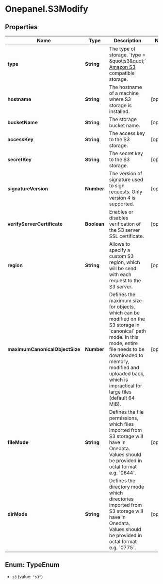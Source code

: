 # Onepanel.S3Modify

## Properties
Name | Type | Description | Notes
------------ | ------------- | ------------- | -------------
**type** | **String** | The type of storage.  &#x60;type &#x3D; \&quot;s3\&quot;&#x60;  [Amazon S3](http://docs.aws.amazon.com/AmazonS3/latest/API/Welcome.html) compatible storage.  | 
**hostname** | **String** | The hostname of a machine where S3 storage is installed. | [optional] 
**bucketName** | **String** | The storage bucket name. | [optional] 
**accessKey** | **String** | The access key to the S3 storage. | [optional] 
**secretKey** | **String** | The secret key to the S3 storage. | [optional] 
**signatureVersion** | **Number** | The version of signature used to sign requests. Only version 4 is supported.  | [optional] 
**verifyServerCertificate** | **Boolean** | Enables or disables verification of the S3 server SSL certificate.  | [optional] 
**region** | **String** | Allows to specify a custom S3 region, which will be send with each request to the S3 server.  | [optional] 
**maximumCanonicalObjectSize** | **Number** | Defines the maximum size for objects, which can be modified on the S3 storage in &#x60;canonical&#x60; path mode. In this mode, entire file needs to be downloaded to memory, modified and uploaded back, which is impractical for large files (default 64 MiB).  | [optional] 
**fileMode** | **String** | Defines the file permissions, which files imported from S3 storage will have in Onedata. Values should be provided in octal format e.g. &#x60;0644&#x60;.  | [optional] 
**dirMode** | **String** | Defines the directory mode which directories imported from S3 storage will have in Onedata. Values should be provided in octal format e.g. &#x60;0775&#x60;.  | [optional] 


<a name="TypeEnum"></a>
## Enum: TypeEnum


* `s3` (value: `"s3"`)




